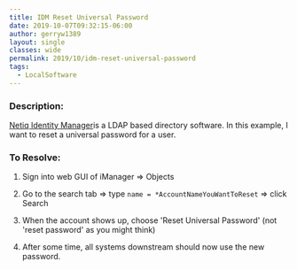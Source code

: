 ```yaml
---
title: IDM Reset Universal Password
date: 2019-10-07T09:32:15-06:00
author: gerryw1389
layout: single
classes: wide
permalink: 2019/10/idm-reset-universal-password
tags:
  - LocalSoftware
---
```

<!--more-->

### Description:

[Netiq Identity Manager](https://www.microfocus.com/en-us/products/netiq-identity-manager/overview)is a LDAP based directory software. In this example, I want to reset a universal password for a user.

### To Resolve:

1. Sign into web GUI of iManager => Objects

2. Go to the search tab => type `name = *AccountNameYouWantToReset` => click Search

3. When the account shows up, choose 'Reset Universal Password' (not 'reset password' as you might think)

4. After some time, all systems downstream should now use the new password.